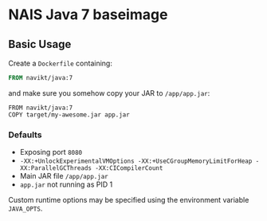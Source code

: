NAIS Java 7 baseimage
=====================


Basic Usage
---------------------

Create a `Dockerfile` containing:

```Dockerfile
FROM navikt/java:7
```
and make sure you somehow copy your JAR to `/app/app.jar`:

```
FROM navikt/java:7
COPY target/my-awesome.jar app.jar
```

### Defaults
* Exposing port `8080`
* `-XX:+UnlockExperimentalVMOptions -XX:+UseCGroupMemoryLimitForHeap -XX:ParallelGCThreads -XX:CICompilerCount`
* Main JAR file `/app/app.jar`
* `app.jar` not running as PID 1

Custom runtime options may be specified using the environment variable `JAVA_OPTS`.
